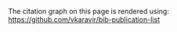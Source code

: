 The citation graph on this page is rendered using: https://github.com/vkaravir/bib-publication-list
